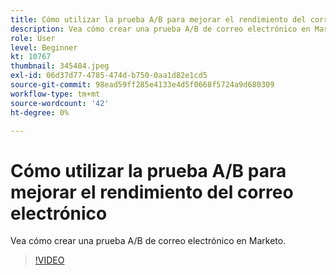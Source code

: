 ```yaml
---
title: Cómo utilizar la prueba A/B para mejorar el rendimiento del correo electrónico
description: Vea cómo crear una prueba A/B de correo electrónico en Marketo.
role: User
level: Beginner
kt: 10767
thumbnail: 345484.jpeg
exl-id: 06d37d77-4785-474d-b750-0aa1d82e1cd5
source-git-commit: 98ead59ff285e4133e4d5f0668f5724a9d680309
workflow-type: tm+mt
source-wordcount: '42'
ht-degree: 0%

---
```


# Cómo utilizar la prueba A/B para mejorar el rendimiento del correo electrónico

Vea cómo crear una prueba A/B de correo electrónico en Marketo.

>[!VIDEO](https://video.tv.adobe.com/v/345484/?quality=12&learn=on)
